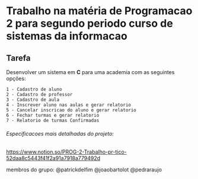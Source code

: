 # Trabalho na matéria de Programacao 2 para segundo periodo curso de sistemas da informacao

<h2>Tarefa</h2>
Desenvolver um sistema em <b>C</b> para uma academia com as seguintes opções:

    1 - Cadastro de aluno
    2 - Cadastro de professor
    3 - Cadastro de aula
    4 - Inscrever aluno nas aulas e gerar relatorio
    5 - Cancelar inscricao do aluno e gerar relatorio
    6 - Fechar turmas e gerar relatorio
    7 - Relatorio de turmas Confirmadas







<h6>Especificacoes mais detalhadas do projeto: </h6>

https://www.notion.so/PROG-2-Trabalho-pr-tico-52daa8c5443f41f2a91a7918a779492d


membros do grupo: @patrickdelfim
                  @joaobartolot
                  @pedraraujo
